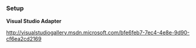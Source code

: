 ### Setup 

**Visual Studio Adapter**

http://visualstudiogallery.msdn.microsoft.com/bfe6feb7-7ec4-4e8e-9d90-cf6ea2cd2169
